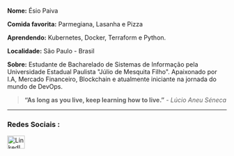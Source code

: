 **Nome:** Ésio Paiva

**Comida favorita:** Parmegiana, Lasanha e Pizza

**Aprendendo:** Kubernetes, Docker, Terraform e Python.

**Localidade:** São Paulo - Brasil

**Sobre:** Estudante de Bacharelado de Sistemas de Informação pela Universidade Estadual Paulista "Júlio de Mesquita Filho". Apaixonado por I.A, Mercado Financeiro, Blockchain e atualmente iniciante na jornada do mundo de DevOps. 


> **“As long as you live, keep learning how to live.”**
>      - 	*Lúcio Aneu Séneca*	
---

###  Redes Sociais : 
<div>
  <a href = "https://br.linkedin.com/in/esiopaiva" target = "_blank"><img alt="LinkedIn icon" height="30" width="40" src = "https://cdn.jsdelivr.net/gh/devicons/devicon/icons/linkedin/linkedin-original.svg" target="_blank"></a>
  <a href = "https://web.dio.me/users/esio_paiva" target = "_blank"><img alt="Digital innovation icon" height="" width="70" src = "https://hermes.digitalinnovation.one/assets/diome/lo
